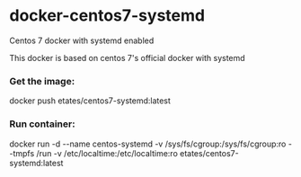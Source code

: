 # docker-centos7-systemd
Centos 7 docker with systemd enabled

This docker is based on centos 7's official docker with systemd

### Get the image:

docker push etates/centos7-systemd:latest


### Run container:

docker run -d --name centos-systemd -v /sys/fs/cgroup:/sys/fs/cgroup:ro --tmpfs /run -v /etc/localtime:/etc/localtime:ro etates/centos7-systemd:latest
